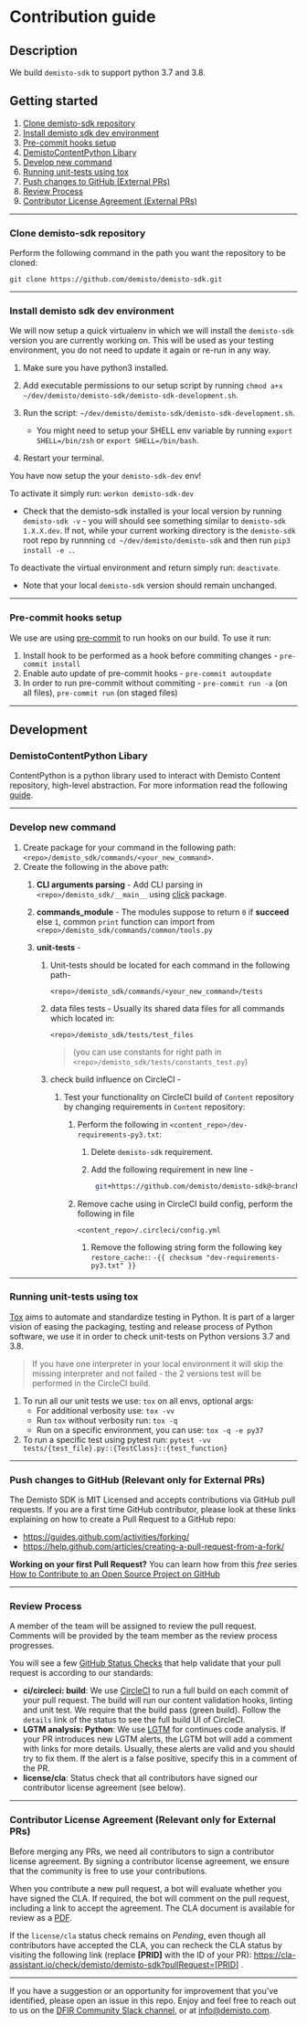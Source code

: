 # Contribution guide

## Description

We build `demisto-sdk` to support python 3.7 and 3.8.

## Getting started

1. [Clone demisto-sdk repository](#1-Clone-demisto-sdk-repository)
2. [Install demisto sdk dev environment](#2-Install-demisto-sdk-dev-environment)
3. [Pre-commit hooks setup](#3-Pre-commit-hooks-setup)
4. [DemistoContentPython Libary](#4-DemistoContentPython-Libary)
5. [Develop new command](#5-Develop-new-command)
6. [Running unit-tests using tox](#6-running-unit-tests-using-tox)
7. [Push changes to GitHub (External PRs)](#7-push-changes-to-github-relevant-only-for-external-prs)
8. [Review Process](#8-review-process)
9. [Contributor License Agreement (External PRs)](#9-contributor-license-agreement-relevant-only-for-external-prs)

---

### Clone demisto-sdk repository

Perform the following command in the path you want the repository to be cloned:

```shell
git clone https://github.com/demisto/demisto-sdk.git
```

---

### Install demisto sdk dev environment

We will now setup a quick virtualenv in which we will install the `demisto-sdk` version you are currently working on.
This will be used as your testing environment, you do not need to update it again or re-run in any way.

1. Make sure you have python3 installed.

2. Add executable permissions to our setup script by running `chmod a+x ~/dev/demisto/demisto-sdk/demisto-sdk-development.sh`.

3. Run the script: `~/dev/demisto/demisto-sdk/demisto-sdk-development.sh`.
   * You might need to setup your SHELL env variable by running `export SHELL=/bin/zsh` or `export SHELL=/bin/bash`.

4. Restart your terminal.

You have now setup the your `demisto-sdk-dev` env!

To activate it simply run: `workon demisto-sdk-dev`

* Check that the demisto-sdk installed is your local version by running `demisto-sdk -v` - you will should see something similar to `demisto-sdk 1.X.X.dev`.
     If not, while your current working directory is the `demisto-sdk` root repo by runnning `cd ~/dev/demisto/demisto-sdk` and then run `pip3 install -e .`.

To deactivate the virtual environment and return simply run: `deactivate`.

* Note that your local `demisto-sdk` version should remain unchanged.

---

### Pre-commit hooks setup

We use are using [pre-commit](https://pre-commit.com/) to run hooks on our build. To use it run:

1. Install hook to be performed as a hook before commiting changes - `pre-commit install`
2. Enable auto update of pre-commit hooks - `pre-commit autoupdate`
3. In order to run pre-commit without commiting - `pre-commit run -a` (on all files), `pre-commit run` (on staged files)

---

## Development

### DemistoContentPython Libary

ContentPython is a python library used to interact with Demisto Content repository, high-level abstraction.
For more information read the following [guide](tools/content_python.md).

---

### Develop new command

1. Create package for your command in the following path: `<repo>/demisto_sdk/commands/<your_new_command>`.
2. Create the following in the above path:
    1. **CLI arguments parsing** - Add CLI parsing in `<repo>/demisto_sdk/__main__` using [click](https://click.palletsprojects.com/en/7.x/) package.
    2. **commands_module** - The modules suppose to return `0` if **succeed** else `1`, common `print` function can  import from `<repo>/demisto_sdk/commands/common/tools.py`
    3. **unit-tests** -

        1. Unit-tests should be located for each command in the following path-

            ```shell
            <repo>/demisto_sdk/commands/<your_new_command>/tests
            ```

        2. data files tests - Usually its shared data files for all commands which located in:

            ```shell
            <repo>/demisto_sdk/tests/test_files
            ```

            >  (you can use constants for right path in `<repo>/demisto_sdk/tests/constants_test.py`)

        3. check build influence on CircleCI -

            1. Test your functionality on CircleCI build of `Content` repository by changing requirements in `Content` repository:
                1. Perform the following in `<content_repo>/dev-requirements-py3.txt`:
                    1. Delete `demisto-sdk` requirement.

                    2. Add the following requirement in new line -

                       ```bash
                        git+https://github.com/demisto/demisto-sdk@<branch>
                       ```

                2. Remove cache using in CircleCI build config, perform the following in file

                    ```shell
                    <content_repo>/.circleci/config.yml
                    ```

                    1. Remove the following string form the following key `restore_cache:`: `-{{ checksum "dev-requirements-py3.txt" }}`

---

### Running unit-tests using tox

[Tox](https://tox.readthedocs.io/en/latest/index.html) aims to automate and standardize testing in Python. It is part of a larger vision of easing the packaging, testing and release process of Python software, we use it in order to check unit-tests on Python versions 3.7 and 3.8.

> If you have one interpreter in your local environment it will skip the missing interpreter and not failed - the 2 versions test will be performed in the CircleCI build.

1. To run all our unit tests we use: `tox` on all envs, optional args:
   * For additional verbosity use: `tox -vv`
   * Run `tox` without verbosity run: `tox -q`
   * Run on a specific environment, you can use: `tox -q -e py37`
2. To run a specific test using pytest run: `pytest -vv tests/{test_file}.py::{TestClass}::{test_function}`

---

### Push changes to GitHub (Relevant only for External PRs)

The Demisto SDK is MIT Licensed and accepts contributions via GitHub pull requests.
If you are a first time GitHub contributor, please look at these links explaining on how to create a Pull Request to a GitHub repo:

* <https://guides.github.com/activities/forking/>
* <https://help.github.com/articles/creating-a-pull-request-from-a-fork/>

**Working on your first Pull Request?** You can learn how from this *free* series [How to Contribute to an Open Source Project on GitHub](https://egghead.io/series/how-to-contribute-to-an-open-source-project-on-github)

---

### Review Process

A member of the team will be assigned to review the pull request. Comments will be provided by the team member as the review process progresses.

You will see a few [GitHub Status Checks](https://help.github.com/en/github/collaborating-with-issues-and-pull-requests/about-status-checks) that help validate that your pull request is according to our standards:

* **ci/circleci: build**: We use [CircleCI](https://circleci.com/gh/demisto/demisto-sdk) to run a full build on each commit of your pull request. The build will run our content validation hooks, linting and unit test. We require that the build pass (green build). Follow the `details` link of the status to see the full build UI of CircleCI.
* **LGTM analysis: Python**: We use [LGTM](https://lgtm.com) for continues code analysis. If your PR introduces new LGTM alerts, the LGTM bot will add a comment with links for more details. Usually, these alerts are valid and you should try to fix them. If the alert is a false positive, specify this in a comment of the PR.
* **license/cla**: Status check that all contributors have signed our contributor license agreement (see below).

---

### Contributor License Agreement (Relevant only for External PRs)

Before merging any PRs, we need all contributors to sign a contributor license agreement. By signing a contributor license agreement, we ensure that the community is free to use your contributions.

When you contribute a new pull request, a bot will evaluate whether you have signed the CLA. If required, the bot will comment on the pull request, including a link to accept the agreement. The CLA document is available for review as a [PDF](docs/cla.pdf).

If the `license/cla` status check remains on *Pending*, even though all contributors have accepted the CLA, you can recheck the CLA status by visiting the following link (replace **[PRID]** with the ID of your PR): <https://cla-assistant.io/check/demisto/demisto-sdk?pullRequest=[PRID>] .

---

If you have a suggestion or an opportunity for improvement that you've identified, please open an issue in this repo.
Enjoy and feel free to reach out to us on the [DFIR Community Slack channel](http://go.demisto.com/join-our-slack-community), or at [info@demisto.com](mailto:info@demisto.com).
